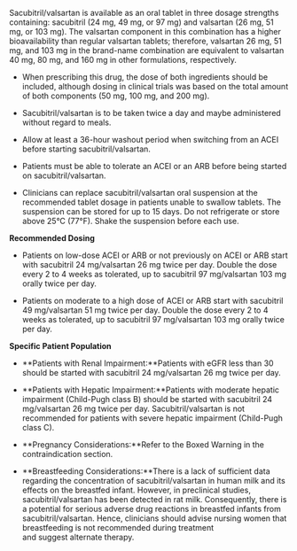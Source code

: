 Sacubitril/valsartan is available as an oral tablet in three dosage strengths containing: sacubitril (24 mg, 49 mg, or 97 mg) and valsartan (26 mg, 51 mg, or 103 mg). The valsartan component in this combination has a higher bioavailability than regular valsartan tablets; therefore, valsartan 26 mg, 51 mg, and 103 mg in the brand-name combination are equivalent to valsartan 40 mg, 80 mg, and 160 mg in other formulations, respectively.

- When prescribing this drug, the dose of both ingredients should be included, although dosing in clinical trials was based on the total amount of both components (50 mg, 100 mg, and 200 mg).

- Sacubitril/valsartan is to be taken twice a day and maybe administered without regard to meals.

- Allow at least a 36-hour washout period when switching from an ACEI before starting sacubitril/valsartan.

- Patients must be able to tolerate an ACEI or an ARB before being started on sacubitril/valsartan.

- Clinicians can replace sacubitril/valsartan oral suspension at the recommended tablet dosage in patients unable to swallow tablets. The suspension can be stored for up to 15 days. Do not refrigerate or store above 25°C (77°F). Shake the suspension before each use.

**Recommended Dosing**

- Patients on low-dose ACEI or ARB or not previously on ACEI or ARB start with sacubitril 24 mg/valsartan 26 mg twice per day. Double the dose every 2 to 4 weeks as tolerated, up to sacubitril 97 mg/valsartan 103 mg orally twice per day.

- Patients on moderate to a high dose of ACEI or ARB start with sacubitril 49 mg/valsartan 51 mg twice per day. Double the dose every 2 to 4 weeks as tolerated, up to sacubitril 97 mg/valsartan 103 mg orally twice per day.

**Specific Patient Population**

- **Patients with Renal Impairment:**Patients with eGFR less than 30 should be started with sacubitril 24 mg/valsartan 26 mg twice per day.

- **Patients with Hepatic Impairment:**Patients with moderate hepatic impairment (Child-Pugh class B) should be started with sacubitril 24 mg/valsartan 26 mg twice per day. Sacubitril/valsartan is not recommended for patients with severe hepatic impairment (Child-Pugh class C).

- **Pregnancy Considerations:**Refer to the Boxed Warning in the contraindication section.

- **Breastfeeding Considerations:**There is a lack of sufficient data regarding the concentration of sacubitril/valsartan in human milk and its effects on the breastfed infant. However, in preclinical studies, sacubitril/valsartan has been detected in rat milk. Consequently, there is a potential for serious adverse drug reactions in breastfed infants from sacubitril/valsartan. Hence, clinicians should advise nursing women that breastfeeding is not recommended during treatment and suggest alternate therapy.